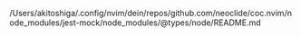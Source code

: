 /Users/akitoshiga/.config/nvim/dein/repos/github.com/neoclide/coc.nvim/node_modules/jest-mock/node_modules/@types/node/README.md